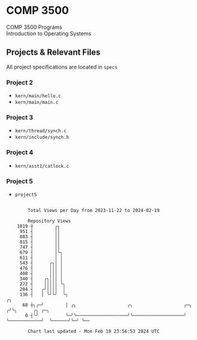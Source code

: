 # COMP 3500
COMP 3500 Programs  
Introduction to Operating Systems  
## Projects & Relevant Files
All project specifications are located in `specs`
### Project 2
- `kern/main/hello.c`
- `kern/main/main.c`
### Project 3
- `kern/thread/synch.c`
- `kern/include/synch.h`
### Project 4
- `kern/asst1/catlock.c`
### Project 5
- `project5`

```

        Total Views per Day from 2023-11-22 to 2024-02-19

        Repository Views
    1019 ┼        ╭╮
     951 ┤        ││
     883 ┤        ││
     815 ┤        ││
     747 ┤        ││
     679 ┤        │╰╮
     611 ┤        │ │
     543 ┤      ╭╮│ │
     476 ┤      │││ │
     408 ┤      │││ │
     340 ┤    ╭╮│││ │
     272 ┤    │││││ ╰╮
     204 ┤   ╭╯││││  │
     136 ┤   │ ╰╯╰╯  ╰╮                                                           ╭╮
      68 ┼╮╭─╯        │ ╭╮                   ╭╮                   ╭─╮            ╭╯╰╮      ╭╮ ╭─╮
       0 ┤╰╯          ╰─╯╰───────────────────╯╰───────────────────╯ ╰────────────╯  ╰──────╯╰─╯ ╰──

        Chart last updated - Mon Feb 19 23:56:53 2024 UTC
        
```
